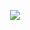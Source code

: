 <p align=center> <img src=https://komarev.com/ghpvc/?username=maenow&color=86c08b&style=flat-square&label=✦>
